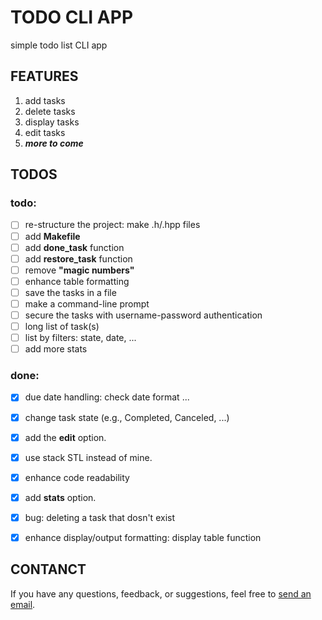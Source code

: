 # TODO CLI APP

simple todo list CLI app


## FEATURES

1. add tasks
2. delete tasks
3. display tasks
4. edit tasks
5. _**more to come**_


## TODOS

### todo:
- [ ] re-structure the project: make .h/.hpp files
- [ ] add **Makefile**
- [ ] add **done_task** function
- [ ] add **restore_task** function
- [ ] remove **"magic numbers"**
- [ ] enhance table formatting
- [ ] save the tasks in a file
- [ ] make a command-line prompt
- [ ] secure the tasks with username-password authentication
- [ ] long list of task(s)
- [ ] list by filters: state, date, ...
- [ ] add more stats

### done:

- [X] due date handling: check date format ...
- [X] change task state (e.g., Completed, Canceled, ...)
- [X] add the **edit** option.
- [X] use stack STL instead of mine.
- [X] enhance code readability
- [X] add **stats** option.
- [X] bug: deleting a task that dosn't exist
- [X] enhance display/output formatting: display table function


## CONTANCT

If you have any questions, feedback, or suggestions, feel free to [send an email](mailto:karimelkhanoufi22+github@gmail.com).

